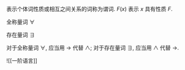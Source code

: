 表示个体词性质或相互之间关系的词称为谓词. $F(x)$ 表示 $x$ 具有性质 $F$. 

全称量词 $\forall$

存在量词 $\exists$

对于全称量词 $\forall$, 应当用 $\to$ 代替 $\land$; 对于存在量词 $\exists$, 应当用 $\land$ 代替 $\to$. 

![[一阶语言]]